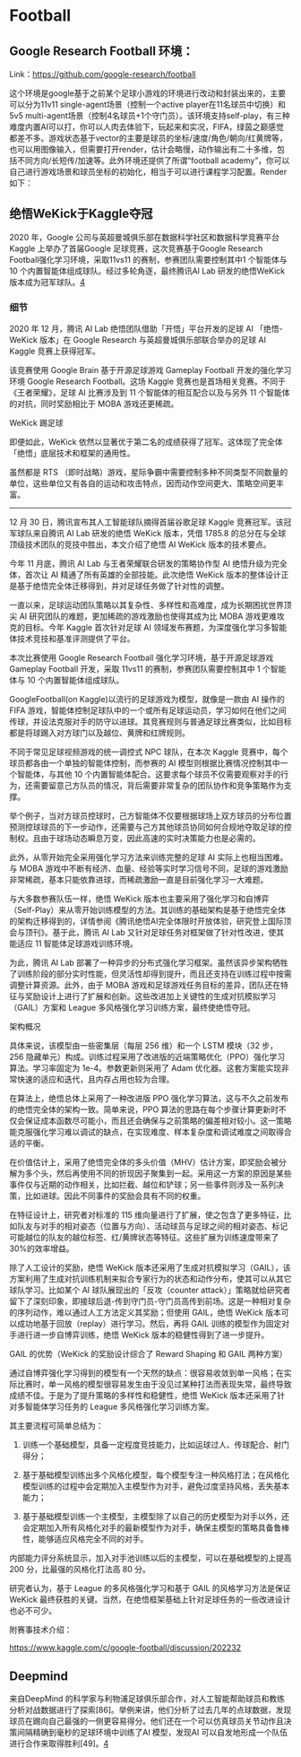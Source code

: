 

<!--
 * @version:
 * @Author:  StevenJokess（蔡舒起） https://github.com/StevenJokess
 * @Date: 2023-10-03 03:50:34
 * @LastEditors:  StevenJokess（蔡舒起） https://github.com/StevenJokess
 * @LastEditTime: 2023-10-24 02:00:51
 * @Description:
 * @Help me: make friends by a867907127@gmail.com and help me get some “foreign” things or service I need in life; 如有帮助，请资助，失业3年了。![支付宝收款码](https://github.com/StevenJokess/d2rl/blob/master/img/%E6%94%B6.jpg)
 * @TODO::
 * @Reference:
-->
# Football


## Google Research Football 环境：


Link：https://github.com/google-research/football

这个环境是google基于之前某个足球小游戏的环境进行改动和封装出来的，主要可以分为11v11 single-agent场景（控制一个active player在11名球员中切换）和5v5 multi-agent场景（控制4名球员+1个守门员）。该环境支持self-play，有三种难度内置AI可以打，你可以人肉去体验下，玩起来和实况，FIFA，绿茵之巅感觉都差不多。游戏状态基于vector的主要是球员的坐标/速度/角色/朝向/红黄牌等，也可以用图像输入，但需要打开render，估计会略慢，动作输出有二十多维，包括不同方向/长短传/加速等。此外环境还提供了所谓“football academy”，你可以自己进行游戏场景和球员坐标的初始化，相当于可以进行课程学习配置。Render如下：

## 绝悟WeKick于Kaggle夺冠

2020 年，Google 公司与英超曼城俱乐部在数据科学社区和数据科学竞赛平台Kaggle 上举办了首届Google 足球竞赛，这次竞赛基于Google Research Football强化学习环境，采取11vs11 的赛制，参赛团队需要控制其中1 个智能体与10 个内置智能体组成球队。经过多轮角逐，最终腾讯AI Lab 研发的绝悟WeKick 版本成为冠军球队。[4]

### 细节

2020 年 12 月，腾讯 AI Lab 绝悟团队借助「开悟」平台开发的足球 AI 「绝悟-WeKick 版本」在 Google Research 与英超曼城俱乐部联合举办的足球 AI Kaggle 竞赛上获得冠军。

该竞赛使用 Google Brain 基于开源足球游戏 Gameplay Football 开发的强化学习环境 Google Research Football。这场 Kaggle 竞赛也是首场相关竞赛。不同于《王者荣耀》，足球 AI 比赛涉及到 11 个智能体的相互配合以及与另外 11 个智能体的对抗，同时奖励相比于 MOBA 游戏还更稀疏。

WeKick 踢足球

即便如此，WeKick 依然以显著优于第二名的成绩获得了冠军。这体现了完全体「绝悟」底层技术和框架的通用性。

虽然都是 RTS （即时战略）游戏，星际争霸中需要控制多种不同类型不同数量的单位，这些单位又有各自的运动和攻击特点，因而动作空间更大、策略空间更丰富。

---

12 月 30 日，腾讯宣布其人工智能球队摘得首届谷歌足球 Kaggle 竞赛冠军。该冠军球队来自腾讯 AI Lab 研发的绝悟 WeKick 版本，凭借 1785.8 的总分在与全球顶级技术团队的竞技中胜出，本文介绍了绝悟 AI WeKick 版本的技术要点。



今年 11 月底，腾讯 AI Lab 与王者荣耀联合研发的策略协作型 AI 绝悟升级为完全体，首次让 AI 精通了所有英雄的全部技能。此次绝悟 WeKick 版本的整体设计正是基于绝悟完全体迁移得到，并对足球任务做了针对性的调整。



一直以来，足球运动团队策略以其复杂性、多样性和高难度，成为长期困扰世界顶尖 AI 研究团队的难题，更加稀疏的游戏激励也使得其成为比 MOBA 游戏更难攻克的目标。今年 Kaggle 首次针对足球 AI 领域发布赛题，为深度强化学习多智能体技术竞技和基准评测提供了平台。



本次比赛使用 Google Research Football 强化学习环境，基于开源足球游戏 Gameplay Football 开发，采取 11vs11 的赛制，参赛团队需要控制其中 1 个智能体与 10 个内置智能体组成球队。



GoogleFootball(on Kaggle)以流行的足球游戏为模型，就像是一款由 AI 操作的 FIFA 游戏，智能体控制足球队中的一个或所有足球运动员，学习如何在他们之间传球，并设法克服对手的防守以进球。其竞赛规则与普通足球比赛类似，比如目标都是将球踢入对方球门以及越位、黄牌和红牌规则。



不同于常见足球视频游戏的统一调控式 NPC 球队，在本次 Kaggle 竞赛中，每个球员都各由一个单独的智能体控制，而参赛的 AI 模型则根据比赛情况控制其中一个智能体，与其他 10 个内置智能体配合。这要求每个球员不仅需要观察对手的行为，还需要留意己方队员的情况，背后需要非常复杂的团队协作和竞争策略作为支撑。



举个例子，当对方球员控球时，己方智能体不仅要根据球场上双方球员的分布位置预测控球球员的下一步动作，还需要与己方其他球员协同如何合规地夺取足球的控制权。且由于球场动态瞬息万变，因此高速的实时决策能力也是必需的。



此外，从零开始完全采用强化学习方法来训练完整的足球 AI 实际上也相当困难。与 MOBA 游戏中不断有经济、血量、经验等实时学习信号不同，足球的游戏激励非常稀疏，基本只能依靠进球，而稀疏激励一直是目前强化学习一大难题。



与大多数参赛队伍一样，绝悟 WeKick 版本也主要采用了强化学习和自博弈（Self-Play）来从零开始训练模型的方法。其训练的基础架构是基于绝悟完全体的架构迁移得到的，详情参阅《腾讯绝悟AI完全体限时开放体验，研究登上国际顶会与顶刊》。基于此，腾讯 AI Lab 又针对足球任务对框架做了针对性改进，使其能适应 11 智能体足球游戏训练环境。



为此，腾讯 AI Lab 部署了一种异步的分布式强化学习框架。虽然该异步架构牺牲了训练阶段的部分实时性能，但灵活性却得到提升，而且还支持在训练过程中按需调整计算资源。此外，由于 MOBA 游戏和足球游戏任务目标的差异，团队还在特征与奖励设计上进行了扩展和创新。这些改进加上关键性的生成对抗模拟学习（GAIL）方案和 League 多风格强化学习训练方案，最终使绝悟夺冠。




架构概况



具体来说，该模型由一些密集层（每层 256 维）和一个 LSTM 模块（32 步，256 隐藏单元）构成。训练过程采用了改进版的近端策略优化（PPO）强化学习算法。学习率固定为 1e-4。参数更新则采用了 Adam 优化器。这套方案能实现非常快速的适应和迭代，且内存占用也较为合理。



在算法上，绝悟总体上采用了一种改进版 PPO 强化学习算法，这与不久之前发布的绝悟完全体的架构一致。简单来说，PPO 算法的思路在每个步骤计算更新时不仅会保证成本函数尽可能小，而且还会确保与之前策略的偏差相对较小。这一策略能克服强化学习难以调试的缺点，在实现难度、样本复杂度和调试难度之间取得合适的平衡。



在价值估计上，采用了绝悟完全体的多头价值（MHV）估计方案，即奖励会被分解为多个头，然后再使用不同的折现因子聚集到一起。采用这一方案的原因是某些事件仅与近期的动作相关，比如拦截、越位和铲球；另一些事件则涉及一系列决策，比如进球。因此不同事件的奖励会具有不同的权重。



在特征设计上，研究者对标准的 115 维向量进行了扩展，使之包含了更多特征，比如队友与对手的相对姿态（位置与方向）、活动球员与足球之间的相对姿态、标记可能越位的队友的越位标签、红/黄牌状态等特征。这些扩展为训练速度带来了 30%的效率增益。



除了人工设计的奖励，绝悟 WeKick 版本还采用了生成对抗模拟学习（GAIL），该方案利用了生成对抗训练机制来拟合专家行为的状态和动作分布，使其可以从其它球队学习。比如某个 AI 球队展现出的「反攻（counter attack）」策略就给研究者留下了深刻印象，即接球后退-传到守门员-守门员高传到前场。这是一种相对复杂的序列动作，难以通过人工方法定义其奖励；但使用 GAIL，绝悟 WeKick 版本可以成功地基于回放（replay）进行学习。然后，再将 GAIL 训练的模型作为固定对手进行进一步自博弈训练，绝悟 WeKick 版本的稳健性得到了进一步提升。




GAIL 的优势（WeKick 的奖励设计综合了 Reward Shaping 和 GAIL 两种方案）



通过自博弈强化学习得到的模型有一个天然的缺点：很容易收敛到单一风格；在实际比赛时，单一风格的模型很容易发生由于没见过某种打法而表现失常，最终导致成绩不佳。于是为了提升策略的多样性和稳健性，绝悟 WeKick 版本还采用了针对多智能体学习任务的 League 多风格强化学习训练方案。






其主要流程可简单总结为：



1. 训练一个基础模型，具备一定程度竞技能力，比如运球过人、传球配合、射门得分；



2. 基于基础模型训练出多个风格化模型，每个模型专注一种风格打法；在风格化模型训练的过程中会定期加入主模型作为对手，避免过度坚持风格，丢失基本能力；



3. 基于基础模型训练一个主模型，主模型除了以自己的历史模型为对手以外，还会定期加入所有风格化对手的最新模型作为对手，确保主模型的策略具备鲁棒性，能够适应风格完全不同的对手。



内部能力评分系统显示，加入对手池训练以后的主模型，可以在基础模型的上提高 200 分，比最强的风格化打法高 80 分。






研究者认为，基于 League 的多风格强化学习和基于 GAIL 的风格学习方法是保证 WeKick 最终获胜的关键。当然，在绝悟框架基础上针对足球任务的一些改进设计也必不可少。



附赛事技术介绍：



https://www.kaggle.com/c/google-football/discussion/202232

## Deepmind

来自DeepMind 的科学家与利物浦足球俱乐部合作，对人工智能帮助球员和教练分析对战数据进行了探索[86]。举例来讲，他们分析了过去几年的点球数据，发现球员在踢向自己最强的一侧更容易得分。他们还在一个可以仿真球员关节动作且决策间隔精确到毫秒的足球环境中训练了AI 模型，发现AI 可以自发地形成一个队伍进行合作来取得胜利[49]。[4]


[1]: https://cloud.tencent.com/developer/article/2197037
[2]: https://www.sohu.com/a/442547985_473283
[3]: https://www.infoq.cn/article/F77eX25RjDyspDkPlx1E?utm_source=related_read_bottom&utm_medium=article
[4]: https://personal.ntu.edu.sg/boan/Chinese/%E5%88%86%E5%B8%83%E5%BC%8F%E4%BA%BA%E5%B7%A5%E6%99%BA%E8%83%BD%E7%AE%80%E4%BB%8B.pdf
